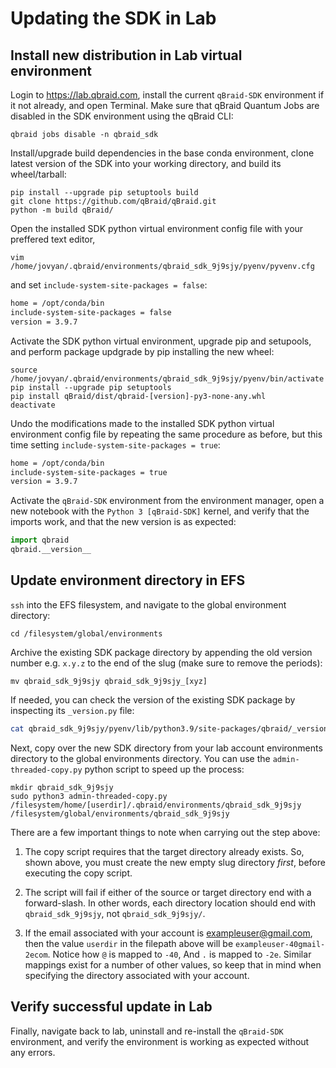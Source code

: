# Updating the SDK in Lab

## Install new distribution in Lab virtual environment

Login to <https://lab.qbraid.com>, install the current `qBraid-SDK` environment if it not already, and open Terminal. Make sure that qBraid Quantum Jobs are disabled in the SDK environment using the qBraid CLI:

```shell
qbraid jobs disable -n qbraid_sdk
```

Install/upgrade build dependencies in the base conda environment, clone latest version of the SDK into your working directory, and build its wheel/tarball:

```shell
pip install --upgrade pip setuptools build
git clone https://github.com/qBraid/qBraid.git
python -m build qBraid/
```

Open the installed SDK python virtual environment config file with your preffered text editor,

```shell
vim /home/jovyan/.qbraid/environments/qbraid_sdk_9j9sjy/pyenv/pyvenv.cfg
```

and set `include-system-site-packages = false`:

```bash
home = /opt/conda/bin
include-system-site-packages = false 
version = 3.9.7
```

Activate the SDK python virtual environment, upgrade pip and setupools, and perform package updgrade by pip installing the new wheel:

```shell
source /home/jovyan/.qbraid/environments/qbraid_sdk_9j9sjy/pyenv/bin/activate
pip install --upgrade pip setuptools
pip install qBraid/dist/qbraid-[version]-py3-none-any.whl
deactivate
```

Undo the modifications made to the installed SDK python virtual environment config file by repeating the same procedure as before, but this time setting `include-system-site-packages = true`:

```bash
home = /opt/conda/bin
include-system-site-packages = true 
version = 3.9.7
```

Activate the `qBraid-SDK` environment from the environment manager, open a new notebook with the `Python 3 [qBraid-SDK]` kernel, and verify that the imports work, and that the new version is as expected:

```python
import qbraid
qbraid.__version__
```

## Update environment directory in EFS

`ssh` into the EFS filesystem, and navigate to the global environment directory:

```shell
cd /filesystem/global/environments
```

Archive the existing SDK package directory by appending the old version number e.g. `x.y.z` to the end of the slug (make sure to remove the periods):

```shell
mv qbraid_sdk_9j9sjy qbraid_sdk_9j9sjy_[xyz]
```

If needed, you can check the version of the existing SDK package by inspecting its `_version.py` file:

```bash
cat qbraid_sdk_9j9sjy/pyenv/lib/python3.9/site-packages/qbraid/_version.py
```

Next, copy over the new SDK directory from your lab account environments directory to the global environments directory. You can use the `admin-threaded-copy.py` python script to speed up the process:

```shell
mkdir qbraid_sdk_9j9sjy
sudo python3 admin-threaded-copy.py /filesystem/home/[userdir]/.qbraid/environments/qbraid_sdk_9j9sjy /filesystem/global/environments/qbraid_sdk_9j9sjy
```

There are a few important things to note when carrying out the step above:

1. The copy script requires that the target directory already exists. So, shown above, you must create the new empty slug directory *first*, before executing the copy script.

2. The script will fail if either of the source or target directory end with a forward-slash. In other words, each directory location should end with `qbraid_sdk_9j9sjy`, not `qbraid_sdk_9j9sjy/`.

3. If the email associated with your account is exampleuser@gmail.com, then the value `userdir` in the filepath above will be `exampleuser-40gmail-2ecom`. Notice how `@` is mapped to `-40`, And `.` is mapped to `-2e`. Similar mappings exist for a number of other values, so keep that in mind when specifying the directory associated with your account.

## Verify successful update in Lab

Finally, navigate back to lab, uninstall and re-install the `qBraid-SDK` environment, and verify the environment is working as expected without any errors.
